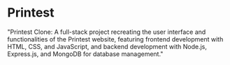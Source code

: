 # Printest
 "Printest Clone: A full-stack project recreating the user interface and functionalities of the Printest website, featuring frontend development with HTML, CSS, and JavaScript, and backend development with Node.js, Express.js, and MongoDB for database management."
